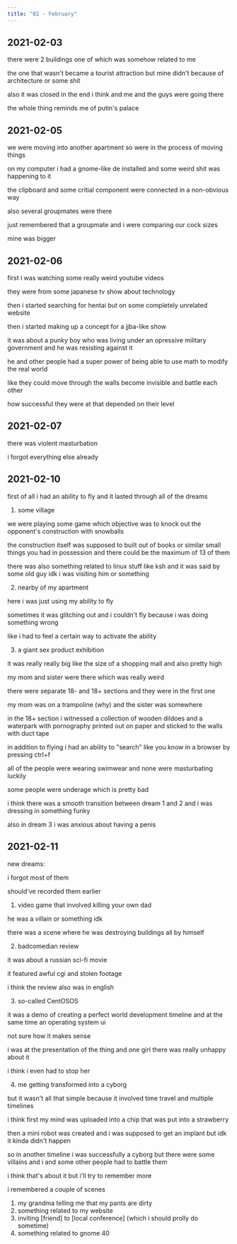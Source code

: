 ```yaml
---
title: "02 - February"
---
```


## 2021-02-03

there were 2 buildings one of which was somehow related to me

the one that wasn't became a tourist attraction but mine didn't
because of architecture or some shit

also it was closed in the end i think and me and the guys were going
there

the whole thing reminds me of putin's palace

## 2021-02-05

we were moving into another apartment so were in the process of moving
things

on my computer i had a gnome-like de installed and some weird shit was
happening to it

the clipboard and some critial component were connected in a
non-obvious way

also several groupmates were there

just remembered that a groupmate and i were comparing our cock sizes

mine was bigger

## 2021-02-06

first i was watching some really weird youtube videos

they were from some japanese tv show about technology

then i started searching for hentai but on some completely unrelated
website

then i started making up a concept for a jjba-like show

it was about a punky boy who was living under an opressive military
government and he was resisting against it

he and other people had a super power of being able to use math to
modify the real world

like they could move through the walls become invisible and battle
each other

how successful they were at that depended on their level

## 2021-02-07

there was violent masturbation

i forgot everything else already

## 2021-02-10

first of all i had an ability to fly and it lasted through all of the
dreams

1. some village

we were playing some game which objective was to knock out the
opponent's construction with snowballs

the construction itself was supposed to built out of books or similar
small things you had in possession and there could be the maximum of
13 of them

there was also something related to linux stuff like ksh and it was
said by some old guy idk i was visiting him or something

2. nearby of my apartment

here i was just using my ability to fly

sometimes it was glitching out and i couldn't fly because i was doing
something wrong

like i had to feel a certain way to activate the ability

3. a giant sex product exhibition

it was really really big like the size of a shopping mall and also
pretty high

my mom and sister were there which was really weird

there were separate 18- and 18+ sections and they were in the first
one

my mom was on a trampoline (why) and the sister was somewhere

in the 18+ section i witnessed a collection of wooden dildoes and a
waterpark with pornography printed out on paper and sticked to the
walls with duct tape

in addition to flying i had an ability to "search" like you know in a
browser by pressing ctrl+f

all of the people were wearing swimwear and none were masturbating
luckily

some people were underage which is pretty bad

i think there was a smooth transition between dream 1 and 2 and i was
dressing in something funky

also in dream 3 i was anxious about having a penis

## 2021-02-11

new dreams:

i forgot most of them

should've recorded them earlier

1. video game that involved killing your own dad

he was a villain or something idk

there was a scene where he was destroying buildings all by himself

2. badcomedian review

it was about a russian sci-fi movie

it featured awful cgi and stolen footage

i think the review also was in english

3. so-called CentOSOS

it was a demo of creating a perfect world development timeline and at
the same time an operating system ui

not sure how it makes sense

i was at the presentation of the thing and one girl there was really
unhappy about it

i think i even had to stop her

4. me getting transformed into a cyborg

but it wasn't all that simple because it involved time travel and
multiple timelines

i think first my mind was uploaded into a chip that was put into a
strawberry

then a mini robot was created and i was supposed to get an implant but
idk it kinda didn't happen

so in another timeline i was successfully a cyborg but there were some
villains and i and some other people had to battle them

i think that's about it but i'll try to remember more

i remembered a couple of scenes

1. my grandma telling me that my pants are dirty
2. something related to my website
3. inviting [friend] to [local conference] \(which i should prolly do
   sometime)
4. something related to gnome 40
